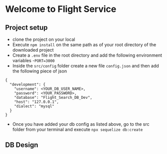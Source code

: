 # Welcome to Flight Service 

## Project setup 
- clone the project on your local
- Execute `npm install` on the same path as of your root directory of the downloaded project
- Create a `.env` file in the root directory and add the following environment variables 
    -`PORT=3000`
- Inside the `src/config` folder create a new file `config.json` and then add the following piece of json
```
{
  "development": {
    "username": <YOUR_DB_USER_NAME>,
    "password": <YOUR_PASSWORD>,
    "database": "Flight_Search_DB_Dev",
    "host": "127.0.0.1",
    "dialect": "mysql"
  }
}
```
- Once you have added your db config as listed above, go to the src folder from your terminal and execute `npx sequelize db:create`

## DB Design 
